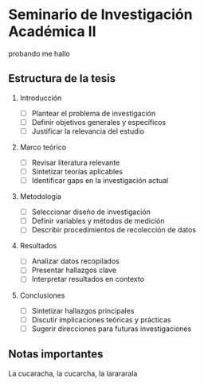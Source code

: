 # Seminario de Investigación Académica II

probando me hallo

## Estructura de la tesis

1. Introducción

   - [ ] Plantear el problema de investigación
   - [ ] Definir objetivos generales y específicos
   - [ ] Justificar la relevancia del estudio

2. Marco teórico

   - [ ] Revisar literatura relevante
   - [ ] Sintetizar teorías aplicables
   - [ ] Identificar gaps en la investigación actual

3. Metodología

   - [ ] Seleccionar diseño de investigación
   - [ ] Definir variables y métodos de medición
   - [ ] Describir procedimientos de recolección de datos

4. Resultados

   - [ ] Analizar datos recopilados
   - [ ] Presentar hallazgos clave
   - [ ] Interpretar resultados en contexto

5. Conclusiones
   - [ ] Sintetizar hallazgos principales
   - [ ] Discutir implicaciones teóricas y prácticas
   - [ ] Sugerir direcciones para futuras investigaciones

## Notas importantes

La cucaracha, la cucarcha, la larararala
